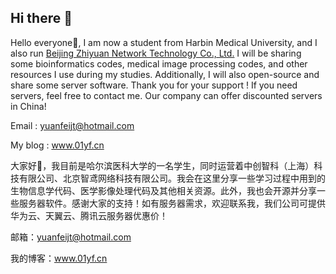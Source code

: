 ## Hi there 👋
Hello everyone👋, I am now a student from Harbin Medical University, and I also run [Beijing Zhiyuan Network Technology Co., Ltd.](https://www.90yf.com/) I will be sharing some bioinformatics codes, medical image processing codes, and other resources I use during my studies. Additionally, I will also open-source and share some server software. Thank you for your support ! If you need servers, feel free to contact me. Our company can offer discounted servers in China!

Email : yuanfeijt@hotmail.com

My blog : www.01yf.cn

大家好👋，我目前是哈尔滨医科大学的一名学生，同时运营着中创智科（上海）科技有限公司、北京智鸢网络科技有限公司。我会在这里分享一些学习过程中用到的生物信息学代码、医学影像处理代码及其他相关资源。此外，我也会开源并分享一些服务器软件。感谢大家的支持！如有服务器需求，欢迎联系我，我们公司可提供华为云、天翼云、腾讯云服务器优惠价！

邮箱：yuanfeijt@hotmail.com

我的博客：www.01yf.cn

<!--
**yuanfeijt/yuanfeijt** is a ✨ _special_ ✨ repository because its `README.md` (this file) appears on your GitHub profile.

Here are some ideas to get you started:

- 🔭 I’m currently working on ...
- 🌱 I’m currently learning ...
- 👯 I’m looking to collaborate on ...
- 🤔 I’m looking for help with ...
- 💬 Ask me about ...
- 📫 How to reach me: ...
- 😄 Pronouns: ...
- ⚡ Fun fact: ...
-->
